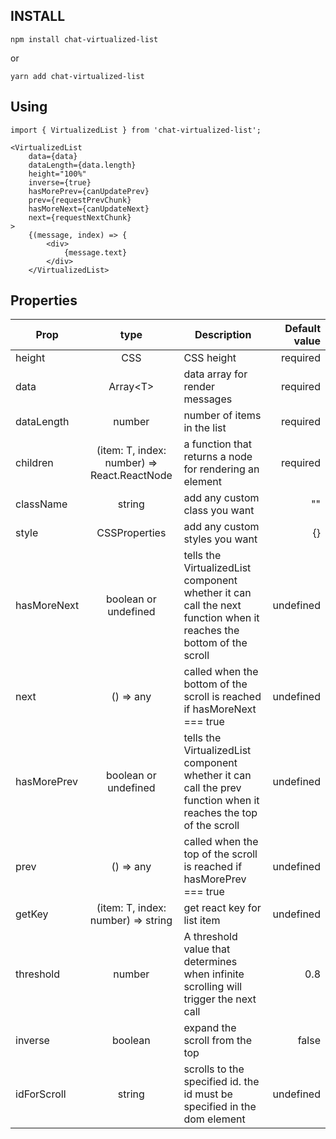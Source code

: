 ## **INSTALL**

`npm install chat-virtualized-list`

or

`yarn add chat-virtualized-list`


## **Using**

```
import { VirtualizedList } from 'chat-virtualized-list';

<VirtualizedList
    data={data}
    dataLength={data.length}
    height="100%"
    inverse={true}
    hasMorePrev={canUpdatePrev}
    prev={requestPrevChunk}
    hasMoreNext={canUpdateNext}
    next={requestNextChunk}
>
    {(message, index) => {
        <div>
            {message.text}
        </div>
    </VirtualizedList>
```


## **Properties**

| Prop        |                    type                     | Description                                                                                                        | Default value |
|-------------|:-------------------------------------------:|--------------------------------------------------------------------------------------------------------------------|--------------:|
| height      |                     CSS                     | CSS height                                                                                                         |      required |
| data        |                 Array\<T\>                  | data array for render messages                                                                                     |      required |
| dataLength  |                   number                    | number of items in the list                                                                                        |      required |
| children    | (item: T, index: number) => React.ReactNode | a function that returns a node for rendering an element                                                            |      required |
| className   |                   string                    | add any custom class you want                                                                                      |            "" |
| style       |                CSSProperties                | add any custom styles you want                                                                                     |            {} |
| hasMoreNext |            boolean or undefined             | tells the VirtualizedList component whether it can call the next function when it reaches the bottom of the scroll |     undefined |
|next|() => any| called when the bottom of the scroll is reached if hasMoreNext === true                                            |     undefined |
| hasMorePrev |            boolean or undefined             | tells the VirtualizedList component whether it can call the prev function when it reaches the top of the scroll    |     undefined |
|prev|() => any| called when the top of the scroll is reached if hasMorePrev === true                                               |     undefined |
|getKey|(item: T, index: number) => string| get react key for list item                                                                                        |     undefined |
|threshold|number|A threshold value that determines when infinite scrolling will trigger the next call|           0.8 |
|inverse|boolean|expand the scroll from the top|         false |
|idForScroll|string|scrolls to the specified id. the id must be specified in the dom element|     undefined |






